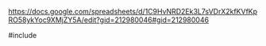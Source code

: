 https://docs.google.com/spreadsheets/d/1C9HvNRD2Ek3L7sVDrX2kfKVfKpRO58ykYoc9XMjZY5A/edit?gid=212980046#gid=212980046


 #include
